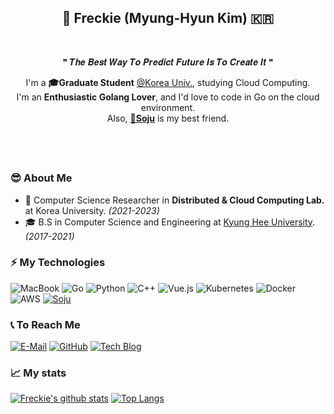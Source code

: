 <h2 align="center">👋 Freckie (Myung-Hyun Kim) 🇰🇷</h2>

<br>

<p align="center">❞ 𝑻𝒉𝒆 𝑩𝒆𝒔𝒕 𝑾𝒂𝒚 𝑻𝒐 𝑷𝒓𝒆𝒅𝒊𝒄𝒕 𝑭𝒖𝒕𝒖𝒓𝒆 𝑰𝒔 𝑻𝒐 𝑪𝒓𝒆𝒂𝒕𝒆 𝑰𝒕 ❞</p>

<p align="center">
  I'm a <b>🎓Graduate Student</b> <a href="http://korea.ac.kr">@Korea Univ.</a>, studying Cloud Computing. <br>
  I'm an <b>Enthusiastic Golang Lover</b>, and I'd love to code in Go on the cloud environment. <br>
  Also, <a href="https://en.wikipedia.org/wiki/Soju"><b>🍾Soju</b></a> is my best friend.
</p>

## &nbsp;

### 😎 About Me
- 🧪 Computer Science Researcher in <b>Distributed & Cloud Computing Lab.</b> at Korea University. <i>(2021-2023)</i>
- 🎓 B.S in Computer Science and Engineering at <a href="https://khu.ac.kr">Kyung Hee University</a>. <i>(2017-2021)</i>

### ⚡ My Technologies  
![MacBook](https://img.shields.io/badge/MacBook-999999?style=for-the-badge&logoColor=white&logo=apple)
![Go](https://img.shields.io/badge/Go-00ADD8?style=for-the-badge&logoColor=white&logo=go)
![Python](https://img.shields.io/badge/Python-3776AB?style=for-the-badge&logoColor=white&logo=python)
![C++](https://img.shields.io/badge/C++-00599C?style=for-the-badge&logoColor=white&logo=c)
![Vue.js](https://img.shields.io/badge/Vue.js-4FC08D?style=for-the-badge&logoColor=white&logo=vue.js)
![Kubernetes](https://img.shields.io/badge/Kubernetes-326CE5?style=for-the-badge&logoColor=white&logo=kubernetes)
![Docker](https://img.shields.io/badge/Docker-2496ED?style=for-the-badge&logoColor=white&logo=docker)
![AWS](https://img.shields.io/badge/AWS-232F3E?style=for-the-badge&logoColor=white&logo=amazon%20aws)
[![Soju](https://img.shields.io/badge/SOJU-47A24B?style=for-the-badge&logoColor=white&logo=mocha)](https://en.wikipedia.org/wiki/Soju)
<!-- Badges are made with shields.io -->

### 📞 To Reach Me  
[![E-Mail](https://img.shields.io/badge/freckie@frec.kr-D14836?style=for-the-badge&logoColor=white&logo=gmail)](mailto:freckie@frec.kr)
[![GitHub](https://img.shields.io/badge/GitHub-000000?style=for-the-badge&logoColor=white&logo=github)](https://github.com/freckie)
[![Tech Blog](https://img.shields.io/badge/Tech%20Blog-800000?style=for-the-badge&logoColor=white&logo=blogger)](https://blog.frec.kr)

### 📈 My stats  
[![Freckie's github stats](https://github-readme-stats.vercel.app/api?username=freckie&cound_private=true&show_icons=true)](https://github.com/anuraghazra/github-readme-stats)
[![Top Langs](https://github-readme-stats.vercel.app/api/top-langs/?username=freckie&hide=html&layout=compact)](https://github.com/anuraghazra/github-readme-stats)
